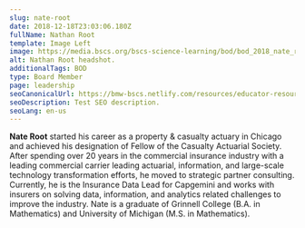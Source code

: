 ```yaml
---
slug: nate-root
date: 2018-12-18T23:03:06.180Z
fullName: Nathan Root
template: Image Left
image: https://media.bscs.org/bscs-science-learning/bod/bod_2018_nate_r.jpg
alt: Nathan Root headshot.
additionalTags: BOD
type: Board Member
page: leadership
seoCanonicalUrl: https://bmw-bscs.netlify.com/resources/educator-resource-center/
seoDescription: Test SEO description.
seoLang: en-us
---
```


**Nate Root** started his career as a property & casualty actuary in Chicago and achieved his designation of Fellow of the Casualty Actuarial Society. After spending over 20 years in the commercial insurance industry with a leading commercial carrier leading actuarial, information, and large-scale technology transformation efforts, he moved to strategic partner consulting. Currently, he is the Insurance Data Lead for Capgemini and works with insurers on solving data, information, and analytics related challenges to improve the industry. Nate is a graduate of Grinnell College (B.A. in Mathematics) and University of Michigan (M.S. in Mathematics).

